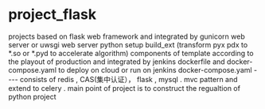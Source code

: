 # project_flask
projects based on flask web framework and integrated by gunicorn web server or uwsgi web server
python setup build_ext (transform pyx pdx to *.so or *.pyd to accelerate algorithm)
components of template according to the playout of production and integrated by jenkins
dockerfile and docker-compose.yaml to deploy on cloud or run on jenkins
docker-compose.yaml ---- consists of redis , CAS(集中认证）， flask , mysql . mvc pattern and extend to celery .
main point of project is to construct the regualtion of python project
